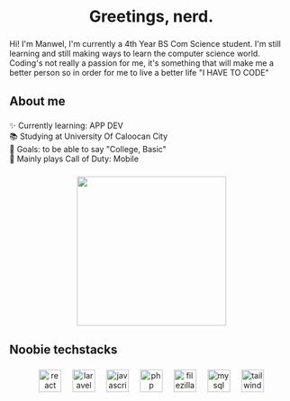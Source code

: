 <h1 align="center">Greetings,  nerd.</h1>

###

<p align="left">Hi! I'm Manwel, I'm currently a 4th Year BS Com Science student. I'm still learning and still making ways to learn the computer science world. Coding's not really a passion for me, it's something that will make me a better person so in order for me to  live a better life "I HAVE TO CODE"</p>

###

<h2 align="left">About me</h2>

###

<p align="left">✨ Currently learning: APP DEV<br>📚 Studying at University Of Caloocan City<br>🎯 Goals: to be able to say "College, Basic"<br>👾 Mainly plays Call of Duty: Mobile</p>

###

<div align="center">
  <img height="265" src="https://i.pinimg.com/originals/5d/91/a6/5d91a69ade488948d864eb0c1eeb83da.gif"  />
</div>

###

<h2 align="left">Noobie techstacks</h2>

###
<div align="center">
  <img src="https://cdn.jsdelivr.net/gh/devicons/devicon/icons/react/react-original.svg" height="40" alt="react logo"  />
  <img width="12" />
  <img src="https://cdn.jsdelivr.net/gh/devicons/devicon/icons/laravel/laravel-original.svg" height="40" alt="laravel logo"  />
  <img width="12" />
  <img src="https://cdn.jsdelivr.net/gh/devicons/devicon/icons/javascript/javascript-original.svg" height="40" alt="javascript logo"  />
  <img width="12" />
  <img src="https://cdn.jsdelivr.net/gh/devicons/devicon/icons/php/php-original.svg" height="40" alt="php logo"  />
  <img width="12" />
  <img src="https://cdn.simpleicons.org/filezilla/BF0000" height="40" alt="filezilla logo"  />
  <img width="12" />
  <img src="https://cdn.jsdelivr.net/gh/devicons/devicon/icons/mysql/mysql-original.svg" height="40" alt="mysql logo"  />
  <img width="12" />
  <img src="https://cdn.jsdelivr.net/gh/devicons/devicon/icons/tailwindcss/tailwindcss-original-wordmark.svg" height="40" alt="tailwindcss logo"  />
</div>

###
